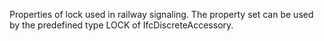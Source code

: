 Properties of lock used in railway signaling. The property set can be used by the predefined type LOCK of IfcDiscreteAccessory.

